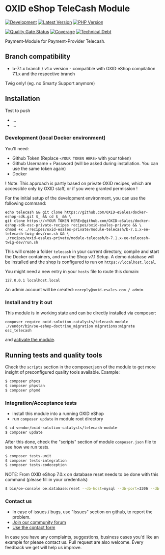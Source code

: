 # OXID eShop TeleCash Module

[![Development](https://github.com/OXID-eSales/telecash-module/actions/workflows/trigger.yaml/badge.svg?branch=b-7.1.x)](https://github.com/OXID-eSales/telecash-module/actions/workflows/trigger.yaml)
[![Latest Version](https://img.shields.io/packagist/v/OXID-eSales/telecash-module?logo=composer&label=latest&include_prereleases&color=orange)](https://packagist.org/packages/oxid-esales/telecash-module)
[![PHP Version](https://img.shields.io/packagist/php-v/oxid-esales/telecash-module)](https://github.com/oxid-esales/telecash-module)

[![Quality Gate Status](https://sonarcloud.io/api/project_badges/measure?project=OXID-eSales_telecash-module&metric=alert_status)](https://sonarcloud.io/dashboard?id=OXID-eSales_telecash-module)
[![Coverage](https://sonarcloud.io/api/project_badges/measure?project=OXID-eSales_telecash-module&metric=coverage)](https://sonarcloud.io/dashboard?id=OXID-eSales_telecash-module)
[![Technical Debt](https://sonarcloud.io/api/project_badges/measure?project=OXID-eSales_telecash-module&metric=sqale_index)](https://sonarcloud.io/dashboard?id=OXID-eSales_telecash-module)


Payment-Module for Payment-Provider Telecash.

## Branch compatibility

* b-7.1.x branch / v1.x version - compatible with OXID eShop compilation 7.1.x and the respective branch

Twig only! (eg. no Smarty Support anymore)

## Installation
Test to push
* ...
* ... 

### Development (local Docker environment)
You'll need: 
- Github Token (Replace `<YOUR TOKEN HERE>` with your token)
- Github Username + Password (will be asked during installation. You can use the same token again)
- Docker

! Note: This approach is partly based on private OXID recipes, 
which are accessible only by OXID staff, or if you were granted permission ! 

For the initial setup of the development environment, you can use the following command:<br>
```
echo telecash && git clone https://github.com/OXID-eSales/docker-eshop-sdk.git $_ && cd $_ && \ 
git clone https://<YOUR TOKEN HERE>@github.com/OXID-eSales/docker-eshop-sdk-osc-private-recipes recipes/oxid-esales-private && \ 
chmod +x ./recipes/oxid-esales-private/module-telecash/b-7.1.x-ee-telecash-twig-dev/run.sh && \ 
./recipes/oxid-esales-private/module-telecash/b-7.1.x-ee-telecash-twig-dev/run.sh
```
This will create a folder `telecash` in your current directory, compile and start the Docker containers, and run the Shop v7.1 Setup.
A demo database will be installed and the shop is configured to run on `https://localhost.local`.

You might need a new entry in your `hosts` file to route this domain:
```
127.0.0.1 localhost.local
```

An admin account will be created: `noreply@oxid-esales.com / admin`

### Install and try it out

This module is in working state and can be directly installed via composer:
```
composer require oxid-solution-catalysts/telecash-module
./vendor/bin/oe-eshop-doctrine_migration migrations:migrate osc_telecash
```

and [activate the module](https://docs.oxid-esales.com/developer/en/latest/development/modules_components_themes/module/installation_setup/setup.html#setup-activation).


## Running tests and quality tools

Check the ``scripts`` section in the composer.json of the module to get more insight of
preconfigured quality tools available. Example:

```bash
$ composer phpcs
$ composer phpstan
$ composer phpmd
```

### Integration/Acceptance tests

- install this module into a running OXID eShop
- run `composer update` in module root directory

```bash
$ cd vendor/oxid-solution-catalysts/telecash-module
$ composer update
```

After this done, check the "scripts" section of module `composer.json` file to see how we run tests.

```bash
$ composer tests-unit
$ composer tests-integration
$ composer tests-codeception
```

NOTE: From OXID eShop 7.0.x on database reset needs to be done with this command (please fill in your credentials)

```bash
$ bin/oe-console oe:database:reset --db-host=mysql --db-port=3306 --db-name=example --db-user=root --db-password=root --force
```

### Contact us

* In case of issues / bugs, use "Issues" section on github, to report the problem.
* [Join our community forum](https://forum.oxid-esales.com/)
* [Use the contact form](https://www.oxid-esales.com/en/contact/contact-us.html)

In case you have any complaints, suggestions, business cases you'd like an example for
please contact us. Pull request are also welcome.  Every feedback we get will help us improve.
